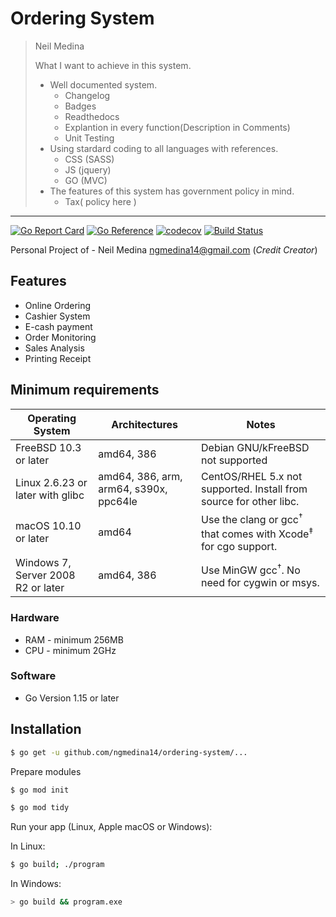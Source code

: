 # Ordering System

> Neil Medina
> 
> What I want to achieve in this system.
> - Well documented system.
> 	- Changelog
>	- Badges
>	- Readthedocs
>	- Explantion in every function(Description in Comments)
>	- Unit Testing
> - Using stardard coding to all languages with references.
>   - CSS (SASS)
>   - JS (jquery)
>   - GO (MVC)
> - The features of this system has government policy in mind.
>   - Tax( policy here )

------------


[![Go Report Card](https://goreportcard.com/badge/github.com/ngmedina14/ordering-system)](https://goreportcard.com/report/github.com/ngmedina14/ordering-system)
[![Go Reference](https://pkg.go.dev/badge/github.com/ngmedina14/ordering-system.svg)](https://pkg.go.dev/github.com/ngmedina14/ordering-system)
[![codecov](https://codecov.io/gh/ngmedina14/ordering-system/branch/master/graph/badge.svg?token=KJ5LKK67EF)](https://codecov.io/gh/ngmedina14/ordering-system)
[![Build Status](https://travis-ci.org/ngmedina14/ordering-system.svg?branch=master)](https://travis-ci.org/ngmedina14/ordering-system)


Personal Project of - Neil Medina [ngmedina14@gmail.com](https://github.com/ngmedina14 "ngmedina14@gmail.com") (*Credit Creator*)

<!-- For Documentation: 

- [Link of Documentation](https://github.com/ngmedina14/ordering-system "Link of Documentation")

Social Media:

- [Facebook](https://www.facebook.com)

## Screenshots

### GUI OF THE SYSTEM

![Dashboard](https://cdn.corporatefinanceinstitute.com/assets/systems-thinking.jpeg)
&nbsp;
-->
## Features

- Online Ordering
- Cashier System
- E-cash payment
- Order Monitoring
- Sales Analysis
- Printing Receipt

## Minimum requirements

| Operating System                   |                Architectures              |                                Notes                                                |
|------------------------------------|-------------------------------------------|-------------------------------------------------------------------------------------|
| FreeBSD 10.3 or later              |  amd64, 386                               | Debian GNU/kFreeBSD not supported                                                   |
| Linux 2.6.23 or later with glibc   |  amd64, 386, arm, arm64, s390x, ppc64le   | CentOS/RHEL 5.x not supported. Install from source for other libc.                  |
| macOS 10.10 or later               |  amd64                                    | Use the clang or gcc<sup>†</sup> that comes with Xcode<sup>‡</sup> for cgo support. |
| Windows 7, Server 2008 R2 or later |  amd64, 386                               | Use MinGW gcc<sup>†</sup>. No need for cygwin or msys.                              |


### Hardware

- RAM - minimum 256MB
- CPU - minimum 2GHz

### Software

- Go Version 1.15 or later

## Installation

```bash
$ go get -u github.com/ngmedina14/ordering-system/...
```

<!-- some description of the installation -->

Prepare modules

```bash
$ go mod init

$ go mod tidy
```

Run your app (Linux, Apple macOS or Windows):

In Linux:

```bash
$ go build; ./program
```

In Windows:

```bash
> go build && program.exe
```

<!--# Quick Reference

Other Things Here -->
